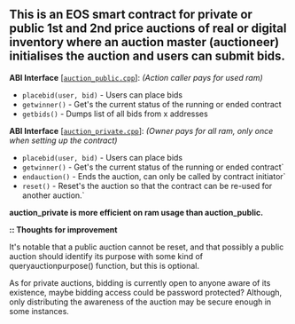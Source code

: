 ## This is an EOS smart contract for private or public 1st and 2nd price auctions of real or digital inventory where an auction master (auctioneer) initialises the auction and users can submit bids.

**ABI Interface** [[`auction_public.cpp`](https://github.com/mrbid/EOSIO-AUCTIONS/blob/master/auction_private.cpp)]: *(Action caller pays for used ram)*
- `placebid(user, bid)` - Users can place bids
- `getwinner()` - Get's the current status of the running or ended contract
- `getbids()` - Dumps list of all bids from x addresses

**ABI Interface** [[`auction_private.cpp`](https://github.com/mrbid/EOSIO-AUCTIONS/blob/master/auction_private.cpp)]: *(Owner pays for all ram, only once when setting up the contract)*
- `placebid(user, bid)` - Users can place bids
- `getwinner()` - Get's the current status of the running or ended contract`
- `endauction()` - Ends the auction, can only be called by contract initiator`
- `reset()` - Reset's the auction so that the contract can be re-used for another auction.`

**auction_private is more efficient on ram usage than auction_public.**

**:: Thoughts for improvement**

It's notable that a public auction cannot be reset, and that possibly a public auction should identify its purpose with some kind of queryauctionpurpose() function, but this is optional.

As for private auctions, bidding is currently open to anyone aware of its existence, maybe bidding access could be password protected? Although, only distributing the awareness of the auction may be secure enough in some instances.
